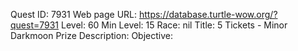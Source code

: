 Quest ID: 7931
Web page URL: https://database.turtle-wow.org/?quest=7931
Level: 60
Min Level: 15
Race: nil
Title: 5 Tickets - Minor Darkmoon Prize
Description: 
Objective: 
